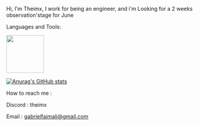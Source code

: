 Hi, I'm Theimx, I work for being an engineer, and i'm Looking for a 2 weeks observation'stage for June 

Languages and Tools:

<img src="https://cdn.jsdelivr.net/gh/devicons/devicon/icons/python/python-original.svg" width="100" height="100">


[![Anurag's GitHub stats](https://github-readme-stats.vercel.app/api?username=Theimx)](https://github.com/anuraghazra/github-readme-stats)

How to reach me :

Discord : theimx

Email : gabrielfaimali@gmail.com 
